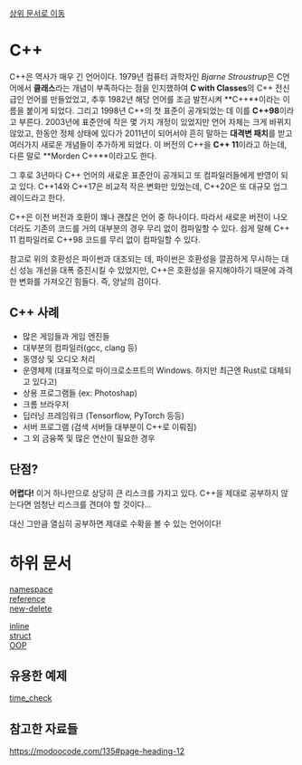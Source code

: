 [상위 문서로 이동](../README.md)

# C++

C++은 역사가 매우 긴 언어이다. 1979년 컴퓨터 과학자인 *Bjarne Stroustrup*은 C언어에서 **클래스**라는 개념이 부족하다는 점을 인지했하여 **C with Classes**의 C++ 전신급인 언어를 만들었었고, 추후 1982년 해당 언어를 조금 발전시켜 **C++**이라는 이름을 붙이게 되었다. 그리고 1998년 C++의 첫 표준이 공개되었는 데 이를 **C++98**이라고 부른다. 2003년에 표준안에 작은 몇 가지 개정이 있었지만 언어 자체는 크게 바뀌지 않았고, 한동안 정체 상태에 있다가 2011년이 되어서야 흔히 말하는 **대격변 패치**를 받고 여러가지 새로운 개념들이 추가하게 되었다. 이 버전의 C++을 **C++ 11**이라고 하는데, 다른 말로 **Morden C++**이라고도 한다.

그 후로 3년마다 C++ 언어의 새로운 표준안이 공개되고 또 컴파일러들에게 반영이 되고 있다. C++14와 C++17은 비교적 작은 변화만 있었는데, C++20은 또 대규모 업그레이드라고 한다.

C++은 이전 버전과 호환이 꽤나 괜찮은 언어 중 하나이다. 따라서 새로운 버전이 나오더라도 기존의 코드를 거의 대부분의 경우 무리 없이 컴파일할 수 있다. 쉽게 말해 C++ 11 컴파일러로 C++98 코드를 무리 없이 컴파일할 수 있다.

참고로 위의 호환성은 파이썬과 대조되는 데, 파이썬은 호환성을 깔끔하게 무시하는 대신 성능 개선을 대폭 증진시킬 수 있었지만, C++은 호환성을 유지해야하기 때문에 과격한 변화를 가져오긴 힘들다. 즉, 양날의 검이다.

## C++ 사례

- 많은 게임들과 게임 엔진들
- 대부분의 컴파일러(gcc, clang 등)
- 동영상 및 오디오 처리
- 운영체제 (대표적으로 마이크로소프트의 Windows. 하지만 최근엔 Rust로 대체되고 있다고)
- 상용 프로그램들 (ex: Photoshap)
- 크롬 브라우저
- 딥러닝 프레임워크 (Tensorflow, PyTorch 등등)
- 서버 프로그램 (검색 서버들 대부분이 C++로 이뤄짐)
- 그 외 금융쪽 및 많은 연산이 필요한 경우

## 단점?

**어렵다!** 이거 하나만으로 상당히 큰 리스크를 가지고 있다. C++을 제대로 공부하지 않는다면 엄청난 리스크를 견뎌야 할 것이다...

대신 그만큼 열심히 공부하면 제대로 수확을 볼 수 있는 언어이다!


# 하위 문서

[namespace](concept/namespace.md)   
[reference](concept/reference.md)   
[new-delete](concept/new-delete.md)   
 
[inline](concept/inline.md)   
[struct](concept/struct.md)   
[OOP](concept/OOP.md)   

## 유용한 예제

[time_check](code/timeCheck/timeCheck.cc)

## 참고한 자료들
https://modoocode.com/135#page-heading-12